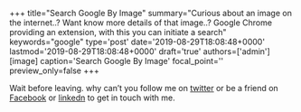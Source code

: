+++
title="Search Google By Image"
summary="Curious about an image on the internet..? Want know more details of that image..? Google Chrome providing an extension, with this you can initiate a search"
keywords="google"
type='post'
date='2019-08-29T18:08:48+0000'
lastmod='2019-08-29T18:08:48+0000'
draft='true'
authors=['admin']
[image]
caption='Search Google By Image'
focal_point=''
preview_only=false
+++










Wait before leaving.
why can’t you follow me on <a href="https://twitter.com/arungudelli" target="_blank" rel="noopener">twitter</a> or be a friend on <a href="https://www.facebook.com/gudelliArun" target="_blank" rel="noopener">Facebook</a> or  <a href="https://www.linkedin.com/in/arungudelli/" target="_blank" rel="noopener">linkedn</a> to get in touch with me.








